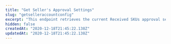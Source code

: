 ```yaml
---
title: "Get Seller's Approval Settings"
slug: "getselleraccountconfig"
excerpt: "This endpoint retrieves the current Received SKUs approval settings applied to a specific seller. Its response includes: \n\n- `sellerId`: A string that identifies the seller in the marketplace. \n\n- `accountId`: marketplace’s account ID. \n\n- `accountName`: marketplace’s account name. \n\n- `mapping`: _____. \n\n- `matchFlux`: This field determines the type of approval configuration applied to SKUs received  from a seller. The possible values include:  \n\n`default`, where the Matcher reviews the SKU, and approves it based on its score. \n\n`manual`, for manual approvals through the Received SKU UI and Match API. \n\n`autoApprove`, for every SKU received from a given seller to be approved automatically, regardless of the Matcher Score."
hidden: false
createdAt: "2020-12-18T21:45:22.138Z"
updatedAt: "2020-12-18T21:45:22.138Z"
---
```

